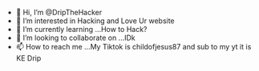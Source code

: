- 👋 Hi, I’m @DripTheHacker
- 👀 I’m interested in Hacking and Love Ur website
- 🌱 I’m currently learning ...How to Hack?
- 💞️ I’m looking to collaborate on ...IDk
- 📫 How to reach me ...My Tiktok is childofjesus87 and sub to my yt it is KE Drip

<!---
DripTheHacker/DripTheHacker is a ✨ special ✨ repository because its `README.md` (this file) appears on your GitHub profile.
You can click the Preview link to take a look at your changes.
--->
